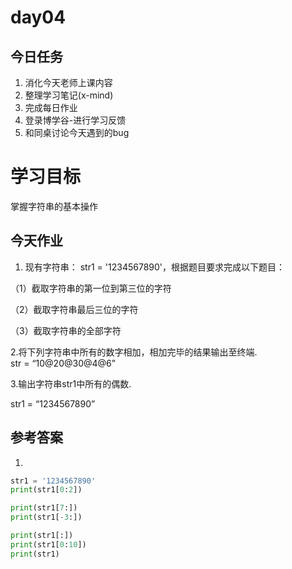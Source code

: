 # day04

## 今日任务

1. 消化今天老师上课内容
2. 整理学习笔记\(x-mind\)
3. 完成每日作业
4. 登录博学谷-进行学习反馈
5. 和同桌讨论今天遇到的bug

# 学习目标

掌握字符串的基本操作

## 今天作业

1. 现有字符串： str1 = '1234567890'，根据题目要求完成以下题目：

（1）截取字符串的第一位到第三位的字符

（2）截取字符串最后三位的字符

（3）截取字符串的全部字符

2.将下列字符串中所有的数字相加，相加完毕的结果输出至终端.  
   str = “10@20@30@4@6”

3.输出字符串str1中所有的偶数.

str1 = “1234567890”

## 参考答案

1.



```py
str1 = '1234567890'
print(str1[0:2])

print(str1[7:])
print(str1[-3:])

print(str1[:])
print(str1[0:10])
print(str1)

```



